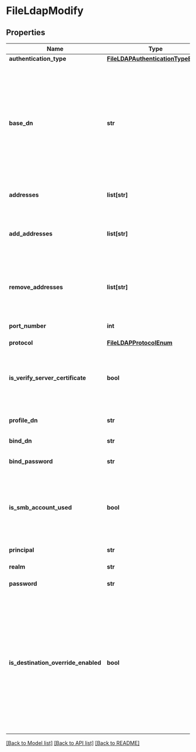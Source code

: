 # FileLdapModify

## Properties
Name | Type | Description | Notes
------------ | ------------- | ------------- | -------------
**authentication_type** | [**FileLDAPAuthenticationTypeEnum**](FileLDAPAuthenticationTypeEnum.md) |  | [optional] 
**base_dn** | **str** | Name of the LDAP base DN.  Base Distinguished Name (BDN) of the root of the LDAP directory tree. The appliance uses the DN to bind to the LDAP service and locate in the LDAP directory tree to begin a search for information.   The base DN can be expressed as a fully-qualified domain name or in X.509 format by using the attribute dc&#x3D;. For example, if the fully-qualified domain name is mycompany.com, the base DN is expressed as dc&#x3D;mycompany,dc&#x3D;com. | [optional] 
**addresses** | **list[str]** | The list of LDAP server IP addresses. The addresses may be IPv4 or IPv6. | [optional] 
**add_addresses** | **list[str]** | IP addresses to add to the current server IP addresses list. The addresses may be IPv4 or IPv6. Error occurs if an IP address already exists in the addresses list. Cannot be combined with addresses. | [optional] 
**remove_addresses** | **list[str]** | IP addresses to remove from the current server IP addresses list. The addresses may be IPv4 or IPv6. Error occurs if an IP address does not exist in the addresses_list. Cannot be combined with addresses. | [optional] 
**port_number** | **int** | The TCP/IP port used by the NAS Server to connect to the LDAP servers. | [optional] 
**protocol** | [**FileLDAPProtocolEnum**](FileLDAPProtocolEnum.md) |  | [optional] 
**is_verify_server_certificate** | **bool** | Indicates whether Certification Authority certificate is used to verify the LDAP server certificate for secure SSL connections. Values are:  * true - verifies LDAP server&#39;s certificate.  * false - doesn&#39;t verify LDAP server&#39;s certificate.  | [optional] 
**profile_dn** | **str** | For an iPlanet LDAP server, specifies the DN of the entry with the configuration profile. | [optional] 
**bind_dn** | **str** | Bind Distinguished Name (DN) to be used when binding. | [optional] 
**bind_password** | **str** | The associated password to be used when binding to the server. | [optional] 
**is_smb_account_used** | **bool** | Indicates whether SMB authentication is used to authenticate to the LDAP server. Values are:     * true - Indicates that the SMB settings are used for Kerberos authentication.     * false - Indicates that Kerberos uses its own settings.  | [optional] 
**principal** | **str** | Specifies the principal name for Kerberos authentication. | [optional] 
**realm** | **str** | Specifies the realm name for Kerberos authentication. | [optional] 
**password** | **str** | The associated password for Kerberos authentication. | [optional] 
**is_destination_override_enabled** | **bool** | In order to modify any properties of this resource when the associated NAS server is a replication destination, the is_destination_override_enabled flag must be set to true. When true these properties may be modified: addresses Values are:   true - Enable locally set properties. Source property changes will propagate to the source_parameters of the resource.   false - Reset the properties to the ones from the source. Source property changes will propagate directly to this resource.  Was added in version 3.0.0.0. | [optional] [default to False]

[[Back to Model list]](../README.md#documentation-for-models) [[Back to API list]](../README.md#documentation-for-api-endpoints) [[Back to README]](../README.md)


